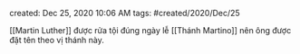---
---

created: Dec 25, 2020 10:06 AM
tags: #created/2020/Dec/25

[[Martin Luther]] được rửa tội đúng ngày lễ [[Thánh Martino]] nên ông được đặt tên theo vị thánh này.